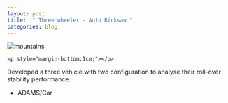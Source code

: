 ```yaml
---
layout: post
title:  " Three wheeler - Auto Ricksaw "
categories: blog
---
```


<div class="user-projects">
    <img alt="mountains" src="{{ "/home/assets/img/twVehicle.gif" }}" /> 

    <p style="margin-bottom:1cm;"></p>

  <div class="contents">
    <p>  Developed a three vehicle with two configuration to analyse their roll-over stability performance.</p>
     <ul>
      <li> ADAMS/Car </li>
     </ul>
  </div>
</div>
